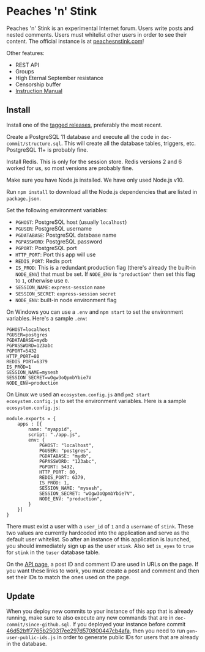 # Peaches 'n' Stink

Peaches 'n' Stink is an experimental Internet forum. Users write posts and nested comments. Users must whitelist other users in order to see their content. The official instance is at [peachesnstink.com](https://www.peachesnstink.com)!

Other features:

* REST API
* Groups
* High Eternal September resistance
* Censorship buffer
* [Instruction Manual](https://www.peachesnstink.com/manual)

## Install

Install one of the [tagged releases](https://github.com/ferg1e/peaches-n-stink/releases), preferably the most recent.

Create a PostgreSQL 11 database and execute all the code in `doc-commit/structure.sql`. This will create all the database tables, triggers, etc. PostgreSQL 11+ is probably fine.

Install Redis. This is only for the session store. Redis versions 2 and 6 worked for us, so most versions are probably fine.

Make sure you have Node.js installed. We have only used Node.js v10.

Run `npm install` to download all the Node.js dependencies that are listed in `package.json`.

Set the following environment variables:

* `PGHOST`: PostgreSQL host (usually `localhost`)
* `PGUSER`: PostgreSQL username
* `PGDATABASE`: PostgreSQL database name
* `PGPASSWORD`: PostgreSQL password
* `PGPORT`: PostgreSQL port
* `HTTP_PORT`: Port this app will use
* `REDIS_PORT`: Redis port
* `IS_PROD`: This is a redundant production flag (there's already the built-in `NODE_ENV`) that must be set. If `NODE_ENV` is `"production"` then set this flag to `1`, otherwise use `0`.
* `SESSION_NAME`: `express-session` `name`
* `SESSION_SECRET`: `express-session` `secret`
* `NODE_ENV`: built-in node environment flag

On Windows you can use a `.env` and `npm start` to set the environment variables. Here's a sample `.env`:

```
PGHOST=localhost
PGUSER=postgres
PGDATABASE=mydb
PGPASSWORD=123abc
PGPORT=5432
HTTP_PORT=80
REDIS_PORT=6379
IS_PROD=1
SESSION_NAME=mysesh
SESSION_SECRET=wOgw3oQpmbYbie7V
NODE_ENV=production
```

On Linux we used an `ecosystem.config.js` and `pm2 start ecosystem.config.js` to set the environment variables. Here is a sample `ecosystem.config.js`:

```
module.exports = {
    apps : [{
        name: "myappid",
        script: "./app.js",
        env: {
            PGHOST: "localhost",
            PGUSER: "postgres",
            PGDATABASE: "mydb",
            PGPASSWORD: "123abc",
            PGPORT: 5432,
            HTTP_PORT: 80,
            REDIS_PORT: 6379,
            IS_PROD: 1,
            SESSION_NAME: "mysesh",
            SESSION_SECRET: "wOgw3oQpmbYbie7V",
            NODE_ENV: "production",
        }
    }]
}
```

There must exist a user with a `user_id` of `1` and a `username` of `stink`. These two values are currently hardcoded into the application and serve as the default user whitelist. So after an instance of this application is launched, you should immediately sign up as the user `stink`. Also set `is_eyes` to `true` for `stink` in the `tuser` database table.

On the [API page](https://www.peachesnstink.com/api), a post ID and comment ID are used in URLs on the page. If you want these links to work, you must create a post and comment and then set their IDs to match the ones used on the page.

## Update
When you deploy new commits to your instance of this app that is already running, make sure to also execute any new commands that are in `doc-commit/since-github.sql`. If you deployed your instance before commit [46d52bff7765b250317ee297d570800447cb4afa](https://github.com/ferg1e/peaches-n-stink/commit/46d52bff7765b250317ee297d570800447cb4afa), then you need to run `gen-user-public-ids.js` in order to generate public IDs for users that are already in the database.
